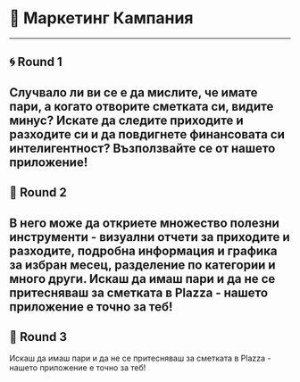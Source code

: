 # 📣 Маркетинг Кампания
---

## 🌀 Round 1
Случвало ли ви се е да мислите, че имате пари, а когато отворите сметката си, видите минус? Искате да следите приходите и разходите си и да повдигнете финансовата си интелигентност? Възползвайте се от нашето приложение!
---
## 🌟 Round 2
В него може да откриете множество полезни инструменти - визуални отчети за приходите и разходите, подробна информация и графика за избран месец, разделение по категории и много други. Искаш да имаш пари и да не се притесняваш за сметката в Plazza - нашето приложение е точно за теб!
---
## 🚀 Round 3
Искаш да имаш пари и да не се притесняваш за сметката в Plazza - нашето приложение е точно за теб!
